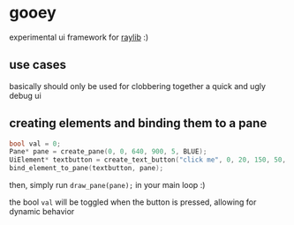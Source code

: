 # gooey
experimental ui framework for [raylib](https://github.com/raysan5/raylib) :)

## use cases

basically should only be used for clobbering together a quick and ugly debug ui

## creating elements and binding them to a pane 

```c
bool val = 0;
Pane* pane = create_pane(0, 0, 640, 900, 5, BLUE);
UiElement* textbutton = create_text_button("click me", 0, 20, 150, 50, 25, DARKGRAY, RED, &val);
bind_element_to_pane(textbutton, pane);
```

then, simply run `draw_pane(pane);` in your main loop :)

the bool `val` will be toggled when the button is pressed, allowing for dynamic behavior

